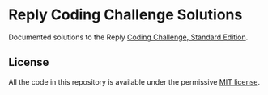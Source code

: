 # Reply Coding Challenge Solutions

Documented solutions to the Reply [Coding Challenge, Standard Edition][reply-coding].

[reply-coding]: https://challenges.reply.com/tamtamy/challenges/category/coding

## License

All the code in this repository is available under the permissive
[MIT license](LICENSE.txt).
